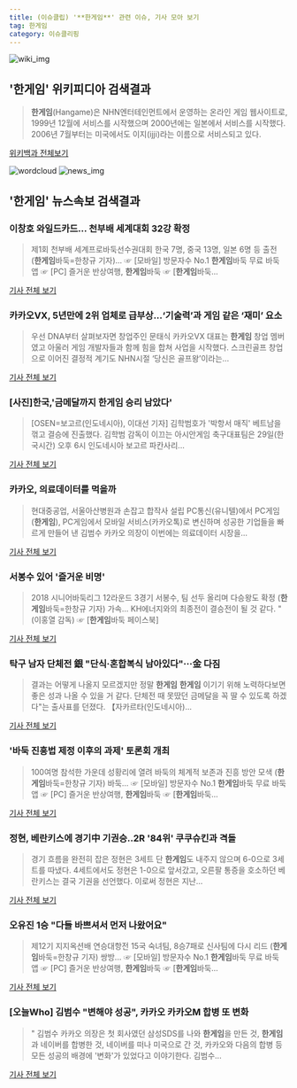```yaml
---
title: (이슈클립) '**한게임**' 관련 이슈, 기사 모아 보기
tag: 한게임
category: 이슈클리핑
---
```

![wiki_img](https://user-images.githubusercontent.com/42597476/44503234-41136a80-a6d0-11e8-9071-6fc6418eafe4.png)
## **'**한게임**'** 위키피디아 검색결과
>**한게임**(Hangame)은 NHN엔터테인먼트에서 운영하는 온라인 게임 웹사이트로, 1999년 12월에 서비스를 시작했으며 2000년에는 일본에서 서비스를 시작했다. 2006년 7월부터는 미국에서도 이지(ijji)라는 이름으로 서비스되고 있다.

<a href="https://ko.wikipedia.org/wiki/한게임" target="_blank">위키백과 전체보기</a>

![wordcloud](https://s3.ap-northeast-2.amazonaws.com/lyrics101-wordcloud/2018-08-31-1535665529.png)
![news_img](https://user-images.githubusercontent.com/42597476/44507050-1206f400-a6e4-11e8-8d98-7ffbfebb353f.png)
## **'**한게임**'** 뉴스속보 검색결과
### 이창호 와일드카드… 천부배 세계대회 32강 확정

>제1회 천부배 세계프로바둑선수권대회 한국 7명, 중국 13명, 일본 6명 등 출전 (**한게임**바둑=한창규 기자)... ☞ [모바일] 방문자수 No.1 **한게임**바둑 무료 바둑 앱 ☞ [PC] 즐거운 반상여행, **한게임**바둑 ☞ [**한게임**바둑...

<a href="http://baduk.hangame.com/news.nhn?gseq=55803&m=view&page=&searchfield=&leagueseq=&searchtext=" target="_blank">기사 전체 보기</a>

### 카카오VX, 5년만에 2위 업체로 급부상...‘기술력’과 게임 같은 ‘재미’ 요소

>우선 DNA부터 살펴보자면 창업주인 문태식 카카오VX 대표는 **한게임** 창업 멤버였고 아울러 게임 개발자들과 함께 힘을 합쳐 사업을 시작했다. 스크린골프 창업으로 이어진 결정적 계기도 NHN시절 ‘당신은 골프왕’이라는...

<a href="http://www.enewstoday.co.kr/news/articleView.html?idxno=1226241" target="_blank">기사 전체 보기</a>

### [사진]한국,'금메달까지 **한게임** 승리 남았다'

>[OSEN=보고르(인도네시아), 이대선 기자] 김학범호가 '박항서 매직' 베트남을 꺾고 결승에 진출했다. 김학범 감독이 이끄는 아시안게임 축구대표팀은 29일(한국시간) 오후 6시 인도네시아 보고르 파칸사리...

<a href="http://www.osen.co.kr/article/G1110977893" target="_blank">기사 전체 보기</a>

### 카카오, 의료데이터를 먹을까

>현대중공업, 서울아산병원과 손잡고 합작사 설립 PC통신(유니텔)에서 PC게임(**한게임**), PC게임에서 모바일 서비스(카카오톡)로 변신하며 성공한 기업들을 빠르게 만들어 낸 김범수 카카오 의장이 이번에는 의료데이터 시장을...

<a href="http://mirakle.mk.co.kr/view.php?year=2018&no=543162" target="_blank">기사 전체 보기</a>

### 서봉수 있어 '즐거운 비명'

>2018 시니어바둑리그 12라운드 3경기 서봉수, 팀 선두 올리며 다승왕도 확정 (**한게임**바둑=한창규 기자) 가속... KH에너지와의 최종전이 결승전이 될 것 같다. " (이홍열 감독) ☞ [**한게임**바둑 페이스북]

<a href="http://baduk.hangame.com/news.nhn?gseq=55797&m=view&page=&searchfield=&leagueseq=&searchtext=" target="_blank">기사 전체 보기</a>

### 탁구 남자 단체전 銀 "단식·혼합복식 남아있다"···金 다짐

>결과는 어떻게 나올지 모르겠지만 정말 **한게임** **한게임** 이기기 위해 노력하다보면 좋은 성과 나올 수 있을 거 같다. 단체전 때 못땄던 금메달을 꼭 딸 수 있도록 하겠다"는 출사표를 던졌다. 【자카르타(인도네시아)...

<a href="http://www.newsis.com/view/?id=NISX20180829_0000402967&cID=10501&pID=10500" target="_blank">기사 전체 보기</a>

### '바둑 진흥법 제정 이후의 과제' 토론회 개최

>100여명 참석한 가운데 성황리에 열려 바둑의 체계적 보존과 진흥 방안 모색 (**한게임**바둑=한창규 기자) 바둑... ☞ [모바일] 방문자수 No.1 **한게임**바둑 무료 바둑 앱 ☞ [PC] 즐거운 반상여행, **한게임**바둑 ☞ [**한게임**바둑...

<a href="http://baduk.hangame.com/news.nhn?gseq=55796&m=view&page=&searchfield=&leagueseq=&searchtext=" target="_blank">기사 전체 보기</a>

### 정현, 베란키스에 경기中 기권승..2R '84위' 쿠쿠슈킨과 격돌

>경기 흐름을 완전히 잡은 정현은 3세트 단 **한게임**도 내주지 않으며 6-0으로 3세트를 따냈다. 4세트에서도 정현은 1-0으로 앞서갔고, 오른팔 통증을 호소하던 베란키스는 결국 기권을 선언했다. 이로써 정현은 지난...

<a href="http://star.mt.co.kr/stview.php?no=2018082908033931584" target="_blank">기사 전체 보기</a>

### 오유진 1승 "다들 바쁘셔서 먼저 나왔어요"

>제12기 지지옥션배 연승대항전 15국 숙녀팀, 8승7패로 신사팀에 다시 리드 (**한게임**바둑=한창규 기자) 쌍방... ☞ [모바일] 방문자수 No.1 **한게임**바둑 무료 바둑 앱 ☞ [PC] 즐거운 반상여행, **한게임**바둑 ☞ [**한게임**바둑...

<a href="http://baduk.hangame.com/news.nhn?gseq=55792&m=view&page=&searchfield=&leagueseq=&searchtext=" target="_blank">기사 전체 보기</a>

### [오늘Who] 김범수 "변해야 성공", 카카오 카카오M 합병 또 변화

>" 김범수 카카오 의장은 첫 회사였던 삼성SDS를 나와 **한게임**을 만든 것, **한게임**과 네이버를 합병한 것, 네이버를 떠나 미국으로 간 것, 카카오와 다음의 합병 등 모든 성공의 배경에 '변화'가 있었다고 이야기한다. 김범수...

<a href="http://www.businesspost.co.kr/BP?command=article_view&num=94076" target="_blank">기사 전체 보기</a>


